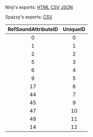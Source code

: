 Ninji's exports: [HTML](https://wuffs.org/acnh/bcsv_140/html/SoundAttributeForPlacement.html) [CSV](https://wuffs.org/acnh/bcsv_140/csv/SoundAttributeForPlacement.csv) [JSON](https://wuffs.org/acnh/bcsv_140/json/SoundAttributeForPlacement.json)

Spazzy's exports: [CSV](JSON)

| RefSoundAttributeID | UniqueID |
|:--:|:--:|
| 0 | 0 | 
| 1 | 1 | 
| 2 | 2 | 
| 5 | 3 | 
| 6 | 4 | 
| 9 | 5 | 
| 17 | 6 | 
| 44 | 7 | 
| 45 | 9 | 
| 47 | 10 | 
| 49 | 11 | 
| 14 | 12 | 
